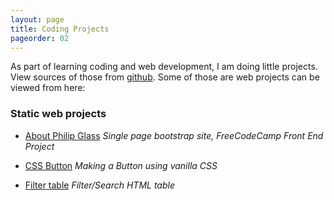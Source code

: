 ```yaml
---
layout: page
title: Coding Projects
pageorder: 02
---
```


As part of learning coding and web development, I am doing little projects. View sources of those from [github](https://github.com/instrumaniak/little-projects). Some of those are web projects can be viewed from here:

### Static web projects

- [About Philip Glass]({{page.url}}philipglass/) *Single page bootstrap site, FreeCodeCamp Front End Project*

- [CSS Button]({{page.url}}cssbuttons/) *Making a Button using vanilla CSS*

- [Filter table]({{page.url}}filter-table/) *Filter/Search HTML table* 

